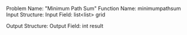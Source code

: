 Problem Name: "Minimum Path Sum"
Function Name: minimumpathsum
Input Structure:
Input Field: list<list<int>> grid

Output Structure:
Output Field: int result